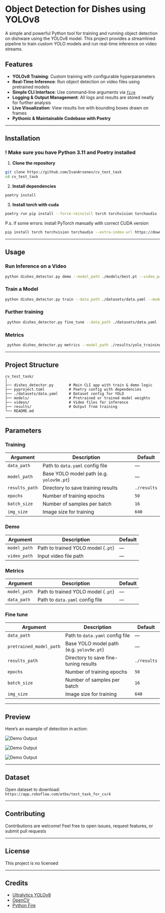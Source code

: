 # Object Detection for Dishes using YOLOv8

A simple and powerful Python tool for training and running object detection on dishware using the YOLOv8 model. This project provides a streamlined pipeline to train custom YOLO models and run real-time inference on video streams.

## Features

* **YOLOv8 Training**: Custom training with configurable hyperparameters
* **Real-Time Inference**: Run object detection on video files using pretrained models
* **Simple CLI Interface**: Use command-line arguments via [`fire`](https://github.com/google/python-fire)
* **Logging & Output Management**: All logs and results are stored neatly for further analysis
* **Live Visualization**: View results live with bounding boxes drawn on frames
* **Pythonic & Maintainable Codebase with Poetry**

---

## Installation

### ! Make sure you have Python 3.11 and Poetry installed

1. **Clone the repository**

```bash
git clone https://github.com/IvanArsenev/cv_test_task
cd cv_test_task
```

2. **Install dependencies**

```bash
poetry install
```

3. **Install torch with cuda**

```bash
poetry run pip install --force-reinstall torch torchvision torchaudio --index-url https://download.pytorch.org/whl/cu128
```

P.s. if some errors: install PyTorch manually with correct CUDA version
```bash
pip install torch torchvision torchaudio --extra-index-url https://download.pytorch.org/whl/cu128
```

---

## Usage

### Run Inference on a Video

```bash
python dishes_detector.py demo --model_path ./models/best.pt --video_path ./sample_video.mp4
```

### Train a Model

```bash
python dishes_detector.py train --data_path ./datasets/data.yaml --model_path ./model/yolov8n.pt --results_path ./results_old --epochs 200 --batch_size 16 --img_size 1024
```

### Further training

```bash
 python dishes_detector.py fine_tune --data_path ./datasets/data.yaml --pretrained_model_path ./results_old/yolo_training/weights/best.pt --results_path ./fine_tune --epochs 10 --batch_size 16 --img_size 1024
```

### Metrics

```bash
 python dishes_detector.py metrics --model_path ./results/yolo_training/weights/best.pt --data_path ./dataset/data.yaml
```

---

## Project Structure

```
cv_test_task/
│
├── dishes_detector.py       # Main CLI app with train & demo logic
├── pyproject.toml           # Poetry config with dependencies
├── ./datasets/data.yaml     # Dataset config for YOLO
├── models/                  # Pretrained or trained model weights
├── videos/                  # Video files for inference
├── results/                 # Output from training
└── README.md
```
---

## Parameters

### Training

| Argument        | Description                              | Default      |
|-----------------|------------------------------------------|--------------|
| `data_path`     | Path to `data.yaml` config file          | —            |
| `model_path`    | Base YOLO model path (e.g. `yolov9e.pt`) | —            |
| `results_path`  | Directory to save training results       | `./results`  |
| `epochs`        | Number of training epochs                | `50`         |
| `batch_size`    | Number of samples per batch              | `16`         |
| `img_size`      | Image size for training                  | `640`        |

### Demo

| Argument      | Description                         | Default  |
|---------------|-------------------------------------|----------|
| `model_path`  | Path to trained YOLO model (`.pt`)  | —        |
| `video_path`  | Input video file path               | —        |

### Metrics

| Argument     | Description                          | Default  |
|--------------|--------------------------------------|----------|
| `model_path` | Path to trained YOLO model (`.pt`)   | —        |
| `data_path`  | Path to `data.yaml` config file      | —        |

### Fine tune

| Argument                | Description                              | Default     |
|-------------------------|------------------------------------------|-------------|
| `data_path`             | Path to `data.yaml` config file          | —           |
| `pretrained_model_path` | Base YOLO model path (e.g. `yolov9e.pt`) | —           |
| `results_path`          | Directory to save fine-tuning results    | `./results` |
| `epochs`                | Number of training epochs                | `50`        |
| `batch_size`            | Number of samples per batch              | `16`        |
| `img_size`              | Image size for training                  | `640`       |

---

## Preview

Here’s an example of detection in action:

![Demo Output](./docs/demo_1.gif)

![Demo Output](./docs/demo_2.gif)

![Demo Output](./docs/demo_3.gif)

---

## Dataset

Open dataset to download: `https://app.roboflow.com/etbx/test_task_for_cv/4`

---

## Contributing

Contributions are welcome!
Feel free to open issues, request features, or submit pull requests

---

## License

This project is no licensed

---

## Credits

* [Ultralytics YOLOv8](https://github.com/ultralytics/ultralytics)
* [OpenCV](https://opencv.org/)
* [Python Fire](https://github.com/google/python-fire)
